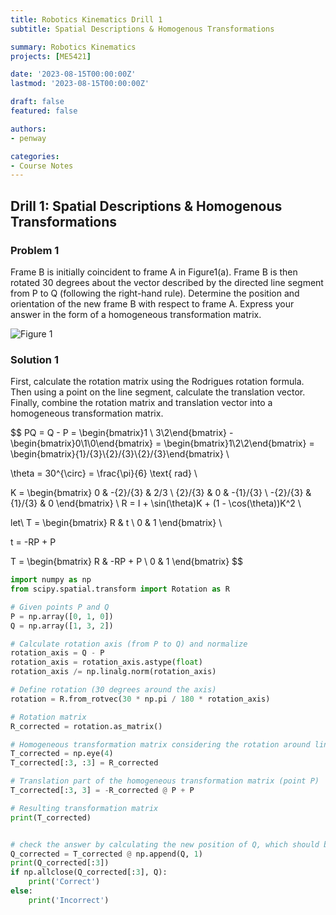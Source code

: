 ```yaml
---
title: Robotics Kinematics Drill 1
subtitle: Spatial Descriptions & Homogenous Transformations

summary: Robotics Kinematics
projects: [ME5421]

date: '2023-08-15T00:00:00Z'
lastmod: '2023-08-15T00:00:00Z'

draft: false
featured: false

authors:
- penway

categories:
- Course Notes
---
```


## Drill 1: Spatial Descriptions & Homogenous Transformations

### Problem 1
Frame B is initially coincident to frame A in Figure1(a). Frame B is then rotated 30 degrees  about the vector described by the directed line segment from P to Q (following the right-hand rule). Determine the position and orientation of the new frame B with respect to frame A. Express your answer in the form of a homogeneous transformation matrix.

![Figure 1](/img/ME5421/Drill1/Figure1.png)

### Solution 1
First, calculate the rotation matrix using the Rodrigues rotation formula. Then using a point on the line segment, calculate the translation vector. Finally, combine the rotation matrix and translation vector into a homogeneous transformation matrix.

$$
PQ = Q - P = \begin{bmatrix}1 \\ 3\\2\end{bmatrix} - \begin{bmatrix}0\\1\\0\end{bmatrix} = \begin{bmatrix}1\\2\\2\end{bmatrix} = \begin{bmatrix}{1}/{3}\\{2}/{3}\\{2}/{3}\end{bmatrix} \\

\theta = 30^{\circ} = \frac{\pi}{6} \text{ rad} \\

K = \begin{bmatrix}
0 & -{2}/{3} & 2/3 \\
{2}/{3} & 0 & -{1}/{3} \\
-{2}/{3} & {1}/{3} & 0
\end{bmatrix} \\
R = I + \sin(\theta)K + (1 - \cos(\theta))K^2 \\

let\ T = \begin{bmatrix}
R & t \\
0 & 1
\end{bmatrix} \\

t = -RP + P

T = \begin{bmatrix}
R & -RP + P \\
0 & 1
\end{bmatrix}
$$

```python
import numpy as np
from scipy.spatial.transform import Rotation as R

# Given points P and Q
P = np.array([0, 1, 0])
Q = np.array([1, 3, 2])

# Calculate rotation axis (from P to Q) and normalize
rotation_axis = Q - P
rotation_axis = rotation_axis.astype(float)
rotation_axis /= np.linalg.norm(rotation_axis)

# Define rotation (30 degrees around the axis)
rotation = R.from_rotvec(30 * np.pi / 180 * rotation_axis)

# Rotation matrix
R_corrected = rotation.as_matrix()

# Homogeneous transformation matrix considering the rotation around line segment PQ
T_corrected = np.eye(4)
T_corrected[:3, :3] = R_corrected

# Translation part of the homogeneous transformation matrix (point P)
T_corrected[:3, 3] = -R_corrected @ P + P

# Resulting transformation matrix
print(T_corrected)


# check the answer by calculating the new position of Q, which should be [1, 3, 2] the same as the original Q
Q_corrected = T_corrected @ np.append(Q, 1)
print(Q_corrected[:3])
if np.allclose(Q_corrected[:3], Q):
    print('Correct')
else:
    print('Incorrect')
```